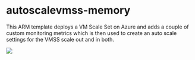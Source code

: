 # autoscalevmss-memory

This ARM template deploys a VM Scale Set on Azure and adds a couple of  custom monitoring metrics which is then used to create an auto scale settings for the VMSS scale out and in both.

<a href="https://portal.azure.com/#create/Microsoft.Template/uri/https%3A%2F%2Fraw.githubusercontent.com%2Fashisa%2Fautoscalevmss-memory%2Fmaster%2Fazuredeploy.json" target="new"> <img src="http://azuredeploy.net/deploybutton.png"/></a>
 
